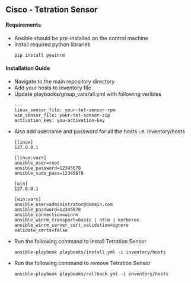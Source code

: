## Cisco - Tetration Sensor
#### Requirements

* Ansible should be pre-installed on the control machine
* Install required python libraries
	```
	pip install pywinrm
	```
#### Installation Guide

* Navigate to the main repository directory
* Add your hosts to inventory file
* Update playbooks/group_vars/all.yml with following varibles
    ```
    ---
    linux_sensor_file: your-tet-sensor-rpm
    win_sensor_file: your-tet-sensor-zip
    activation_key: you-activation-key
    ```
* Also add username and password for all the hosts i.e. inventory/hosts
	```
	[linux]
	127.0.0.1

	[linux:vars]
	ansible_user=root
	ansible_password=12345678
	ansible_sudo_pass=12345678

	[win]
	127.0.0.1

	[win:vars]
	ansible_user=administrator@domain.com
	ansible_password=12345678
	ansible_connection=winrm
	ansible_winrm_transport=basic | ntlm | kerberos
	ansible_winrm_server_cert_validation=ignore
	validate_certs=false
	```
* Run the following command to install Tetration Sensor
	```
	ansible-playbook playbooks/install.yml -i inventory/hosts
	```
* Run the following command to remove Tetration Sensor
	```
	ansible-playbook playbooks/rollback.yml -i inventory/hosts
	```